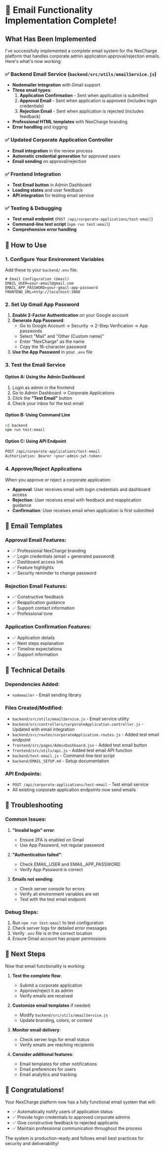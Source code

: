 # 🎉 Email Functionality Implementation Complete!

## What Has Been Implemented

I've successfully implemented a complete email system for the NexCharge platform that handles corporate admin application approval/rejection emails. Here's what's now working:

### ✅ Backend Email Service (`backend/src/utils/emailService.js`)
- **Nodemailer integration** with Gmail support
- **Three email types**:
  1. **Application Confirmation** - Sent when application is submitted
  2. **Approval Email** - Sent when application is approved (includes login credentials)
  3. **Rejection Email** - Sent when application is rejected (includes feedback)
- **Professional HTML templates** with NexCharge branding
- **Error handling** and logging

### ✅ Updated Corporate Application Controller
- **Email integration** in the review process
- **Automatic credential generation** for approved users
- **Email sending** on approval/rejection

### ✅ Frontend Integration
- **Test Email button** in Admin Dashboard
- **Loading states** and user feedback
- **API integration** for testing email service

### ✅ Testing & Debugging
- **Test email endpoint** (`POST /api/corporate-applications/test-email`)
- **Command-line test script** (`npm run test:email`)
- **Comprehensive error handling**

## 🚀 How to Use

### 1. Configure Your Environment Variables

Add these to your `backend/.env` file:

```env
# Email Configuration (Gmail)
EMAIL_USER=your-email@gmail.com
EMAIL_APP_PASSWORD=your-gmail-app-password
FRONTEND_URL=http://localhost:3000
```

### 2. Set Up Gmail App Password

1. **Enable 2-Factor Authentication** on your Google account
2. **Generate App Password**:
   - Go to Google Account → Security → 2-Step Verification → App passwords
   - Select "Mail" and "Other (Custom name)"
   - Enter "NexCharge" as the name
   - Copy the 16-character password
3. **Use the App Password** in your `.env` file

### 3. Test the Email Service

#### Option A: Using the Admin Dashboard
1. Login as admin in the frontend
2. Go to Admin Dashboard → Corporate Applications
3. Click the **"Test Email"** button
4. Check your inbox for the test email

#### Option B: Using Command Line
```bash
cd backend
npm run test:email
```

#### Option C: Using API Endpoint
```bash
POST /api/corporate-applications/test-email
Authorization: Bearer <your-admin-jwt-token>
```

### 4. Approve/Reject Applications

When you approve or reject a corporate application:
- **Approval**: User receives email with login credentials and dashboard access
- **Rejection**: User receives email with feedback and reapplication guidance
- **Confirmation**: User receives email when application is first submitted

## 📧 Email Templates

### Approval Email Features:
- ✅ Professional NexCharge branding
- ✅ Login credentials (email + generated password)
- ✅ Dashboard access link
- ✅ Feature highlights
- ✅ Security reminder to change password

### Rejection Email Features:
- ✅ Constructive feedback
- ✅ Reapplication guidance
- ✅ Support contact information
- ✅ Professional tone

### Application Confirmation Features:
- ✅ Application details
- ✅ Next steps explanation
- ✅ Timeline expectations
- ✅ Support information

## 🔧 Technical Details

### Dependencies Added:
- `nodemailer` - Email sending library

### Files Created/Modified:
- `backend/src/utils/emailService.js` - Email service utility
- `backend/src/controllers/corporateApplication.controller.js` - Updated with email integration
- `backend/src/routes/corporateApplication.routes.js` - Added test email endpoint
- `frontend/src/pages/AdminDashboard.jsx` - Added test email button
- `frontend/src/utils/api.js` - Added test email API function
- `backend/test-email.js` - Command-line test script
- `backend/EMAIL_SETUP.md` - Setup documentation

### API Endpoints:
- `POST /api/corporate-applications/test-email` - Test email service
- All existing corporate application endpoints now send emails

## 🚨 Troubleshooting

### Common Issues:

1. **"Invalid login" error**:
   - Ensure 2FA is enabled on Gmail
   - Use App Password, not regular password

2. **"Authentication failed"**:
   - Check EMAIL_USER and EMAIL_APP_PASSWORD
   - Verify App Password is correct

3. **Emails not sending**:
   - Check server console for errors
   - Verify all environment variables are set
   - Test with the test email endpoint

### Debug Steps:
1. Run `npm run test:email` to test configuration
2. Check server logs for detailed error messages
3. Verify `.env` file is in the correct location
4. Ensure Gmail account has proper permissions

## 🎯 Next Steps

Now that email functionality is working:

1. **Test the complete flow**:
   - Submit a corporate application
   - Approve/reject it as admin
   - Verify emails are received

2. **Customize email templates** if needed:
   - Modify `backend/src/utils/emailService.js`
   - Update branding, colors, or content

3. **Monitor email delivery**:
   - Check server logs for email status
   - Verify emails are reaching recipients

4. **Consider additional features**:
   - Email templates for other notifications
   - Email preferences for users
   - Email analytics and tracking

## 🎉 Congratulations!

Your NexCharge platform now has a fully functional email system that will:
- ✅ Automatically notify users of application status
- ✅ Provide login credentials to approved corporate admins
- ✅ Give constructive feedback to rejected applicants
- ✅ Maintain professional communication throughout the process

The system is production-ready and follows email best practices for security and deliverability!


